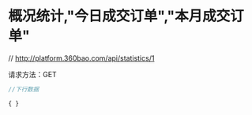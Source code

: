 # 概况统计,"今日成交订单","本月成交订单"

// http://platform.360bao.com/api/statistics/1

请求方法：GET

```javascript
//下行数据

{ }

```
